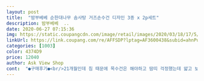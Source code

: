 ```yaml
---
layout: post 
title:  "밤부베베 순한대나무 솜사탕 거즈손수건 디자인 3종 x 2p세트" 
description: 밤부베베  ..
date: 2020-06-27 07:15:36 
img: https://static.coupangcdn.com/image/retail/images/2020/03/18/17/5/e7fb4533-a66e-414d-bf62-676131733337.jpg 
linkUrl: https://link.coupang.com/re/AFFSDP?lptag=AF3600438&subid=ahnPublicAsk&pageKey=1376597787&itemId=2410000404&vendorItemId=70404532724&traceid=V0-113-371d4e21332dbcf3 
categories: [1003] 
color: 4374D9 
price: 12040 
author: Ask View Shop 
cont:  "●구매후기●<br/>21개월인데 침 때문에 목수건은 해야하고 땀띠 걱정했는데 얇고 보드라워요! 디자인도 예뻐서 아주 만족이에요!<br/>신생아부터 사용하던 제품입니다 부드러워서 목욕시킬때도 좋아요 ㅎㅎ<br/>테어날때부터 밤부베베꺼로 다샀어요 지금도 꾸준히 구매하고 있어요 건조기에 막돌려도 면이 부드럽고 좋으니까요<br/>" 
---
```

